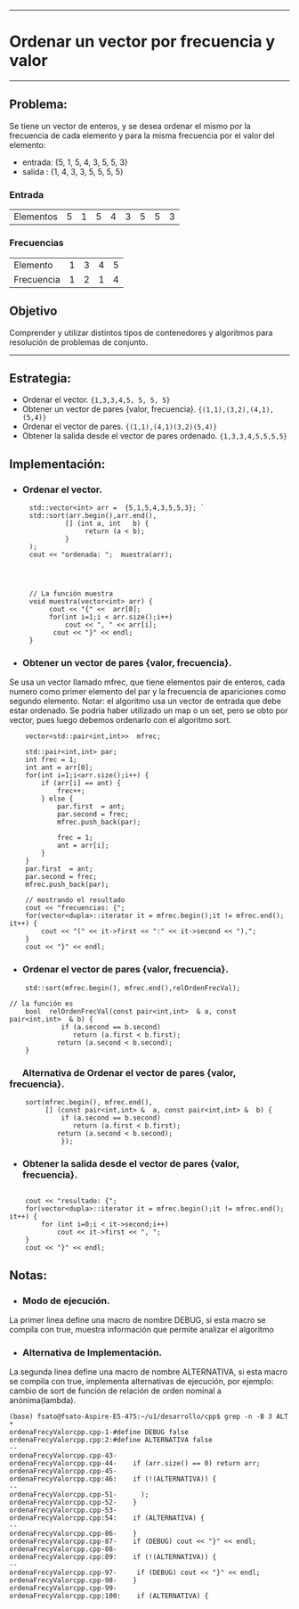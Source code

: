 
***
# Ordenar un vector por frecuencia y valor
***
## Problema: 
Se tiene un vector de enteros, y se desea ordenar el mismo por la frecuencia de cada elemento y para la misma frecuencia por el valor del elemento:

* entrada:  {5, 1, 5, 4, 3, 5, 5, 3}    
* salida :  {1, 4, 3, 3, 5, 5, 5, 5} 

### Entrada
<Table>
  <tr>
      <td>Elementos</td>
      <td>5</td>
      <td>1</td>
      <td>5</td>
      <td>4</td>
      <td>3</td>
      <td>5</td>
      <td>5</td>
      <td>3</td>
   </tr>
   <tr>
</Table>

### Frecuencias
<Table>
  <tr>
      <td>Elemento</td>
      <td>1</td>
      <td>3</td>
      <td>4</td>
      <td>5</td>
   </tr>
   <tr>
    <td>Frecuencia</td>
      <td>1</td>
      <td>2</td>
      <td>1</td>
      <td>4</td>
  </tr>
</Table>

## Objetivo
Comprender y utilizar distintos tipos de contenedores y algoritmos para resolución de problemas de conjunto.

***


## Estrategia: 
* Ordenar el vector.           `{1,3,3,4,5, 5, 5, 5}` 
* Obtener un vector de pares {valor, frecuencia}.   `{(1,1),(3,2),(4,1),(5,4)}`
* Ordenar el vector de pares. `{(1,1),(4,1)(3,2)(5,4)}`
* Obtener la salida desde el vector de pares ordenado. `{1,3,3,4,5,5,5,5}`


## Implementación: 
* ### Ordenar el vector.
```
     std::vector<int> arr =  {5,1,5,4,3,5,5,3}; `
     std::sort(arr.begin(),arr.end(),
              [] (int a, int   b) {
                   return (a < b);
              }
     );
     cout << "ordenada: ";  muestra(arr);




     // La función muestra
     void muestra(vector<int> arr) {
          cout << "{" <<  arr[0];
          for(int i=1;i < arr.size();i++)
              cout << ", " << arr[i];
           cout << "}" << endl;    
     }

```

* ### Obtener un vector de pares {valor, frecuencia}.
Se usa un vector llamado mfrec, que tiene elementos pair de enteros, cada numero como primer elemento del par y la frecuencia de apariciones como segundo elemento. 
Notar: el algoritmo usa un vector de entrada que debe estar ordenado. Se podría haber utilizado un map o un set, pero se obto por vector, pues luego debemos ordenarlo con el algoritmo sort.
```
    vector<std::pair<int,int>>  mfrec;

    std::pair<int,int> par;
    int frec = 1;
    int ant = arr[0];
    for(int i=1;i<arr.size();i++) {
        if (arr[i] == ant) {
            frec++;
        } else {
            par.first  = ant;
            par.second = frec; 
            mfrec.push_back(par);

            frec = 1;
            ant = arr[i];
        }            
    }
    par.first  = ant;
    par.second = frec; 
    mfrec.push_back(par);

    // mostrando el resultado
    cout << "frecuencias: {";
    for(vector<dupla>::iterator it = mfrec.begin();it != mfrec.end(); it++) {
        cout << "(" << it->first << ":" << it->second << "),";
    }
    cout << "}" << endl;

```

* ### Ordenar el vector de pares {valor, frecuencia}.
```
    std::sort(mfrec.begin(), mfrec.end(),relOrdenFrecVal);

// la función es
    bool  relOrdenFrecVal(const pair<int,int>  & a, const pair<int,int>  & b) {
             if (a.second == b.second)
                return (a.first < b.first);
            return (a.second < b.second);
    }            
```
### &nbsp;&nbsp;&nbsp;&nbsp;&nbsp; Alternativa de Ordenar el vector de pares {valor, frecuencia}.
```
    sort(mfrec.begin(), mfrec.end(),
         [] (const pair<int,int> &  a, const pair<int,int> &  b) {
             if (a.second == b.second)
                return (a.first < b.first);
            return (a.second < b.second);
             });

```

* ### Obtener la salida desde el vector de pares {valor, frecuencia}.
```

    cout << "resultado: {";
    for(vector<dupla>::iterator it = mfrec.begin();it != mfrec.end(); it++) {
        for (int i=0;i < it->second;i++)
            cout << it->first << ", ";
    }
    cout << "}" << endl;
```


## Notas: 
* ### Modo de ejecución.
La primer linea define una macro de nombre DEBUG, si esta macro se compila con true, muestra información que permite analizar el algoritmo

* ### Alternativa de Implementación.
La segunda linea define una macro de nombre ALTERNATIVA, si esta macro se compila con true, implementa alternativas de ejecución, por ejemplo: cambio de sort de función de relación de orden nominal a anónima(lambda).

```
(base) fsato@fsato-Aspire-E5-475:~/u1/desarrollo/cpp$ grep -n -B 3 ALT *
ordenaFrecyValorcpp.cpp-1-#define DEBUG false
ordenaFrecyValorcpp.cpp:2:#define ALTERNATIVA false 
--
ordenaFrecyValorcpp.cpp-43-
ordenaFrecyValorcpp.cpp-44-    if (arr.size() == 0) return arr;
ordenaFrecyValorcpp.cpp-45-
ordenaFrecyValorcpp.cpp:46:    if (!(ALTERNATIVA)) {
--
ordenaFrecyValorcpp.cpp-51-      );
ordenaFrecyValorcpp.cpp-52-    }
ordenaFrecyValorcpp.cpp-53-
ordenaFrecyValorcpp.cpp:54:    if (ALTERNATIVA) {
--
ordenaFrecyValorcpp.cpp-86-    }
ordenaFrecyValorcpp.cpp-87-    if (DEBUG) cout << "}" << endl;
ordenaFrecyValorcpp.cpp-88-
ordenaFrecyValorcpp.cpp:89:    if (!(ALTERNATIVA)) {
--
ordenaFrecyValorcpp.cpp-97-     if (DEBUG) cout << "}" << endl;
ordenaFrecyValorcpp.cpp-98-    } 
ordenaFrecyValorcpp.cpp-99-
ordenaFrecyValorcpp.cpp:100:    if (ALTERNATIVA) {
```

